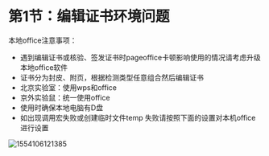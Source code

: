 # 第1节：编辑证书环境问题 

本地office注意事项：

- 遇到编辑证书或核验、签发证书时pageoffice卡顿影响使用的情况请考虑升级本地office软件
- 证书分为封皮、附页，根据检测类型任意组合然后编辑证书
- 北京实验室：使用wps和office
- 京外实验鼠：统一使用office
- 使用时确保本地电脑有D盘
- 如出现调用宏失败或创建临时文件temp 失败请按照下面的设置对本机office进行设置


![1554106121385](C:\Users\Administrator\AppData\Roaming\Typora\typora-user-images\1554106121385.png)